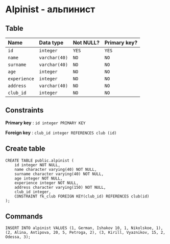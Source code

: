 # Alpinist - альпинист

## Table

| Name            | Data type     | Not NULL? | Primary key? |
|:--------------- |:--------------|:----------|:-------------|
| `id`    | `integer`     | `YES`     | `YES`        |
| `name` | `varchar(40)`     | `NO`      | `NO`         |
| `surname` | `varchar(40)`     | `NO`      | `NO`         |
| `age` | `integer`     | `NO`      | `NO`         |
| `experience` | `integer`     | `NO`      | `NO`         |
| `address` | `varchar(40)`     | `NO`      | `NO`         |
| `club_id` | `integer`     | `NO`      | `NO`         |

## Constraints

**Primary key** : `id integer PRIMARY KEY`

**Foreign key** : `club_id integer REFERENCES club (id)`

## Create table

```
CREATE TABLE public.alpinist (
    id integer NOT NULL,
    name character varying(40) NOT NULL,
    surname character varying(40) NOT NULL,
    age integer NOT NULL,
    experience integer NOT NULL,
    address character varying(150) NOT NULL,
    club_id integer,
    CONSTRAINT fk_club FOREIGN KEY(club_id) REFERENCES club(id)
);
```

## Commands

```
INSERT INTO alpinist VALUES (1, German, Ishakov	10, 1, Nikolskoe, 1), (2, Alina, Antipova, 20, 5, Petroga, 2), (3, Kirill, Vyaznikov, 15, 2, Odessa, 3);
```